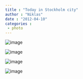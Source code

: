```yaml
---
title : "Today in Stockholm city"
author : "Niklas"
date : "2012-04-10"
categories : 
 - photo
---
```


![image](https://niklasblog.com/wp-content/wpid-CameraZOOM-20120410174918362.jpg "CameraZOOM-20120410174918362.jpg")

![image](https://niklasblog.com/wp-content/wpid-CameraZOOM-20120410174006740.jpg "CameraZOOM-20120410174006740.jpg")

![image](https://niklasblog.com/wp-content/wpid-CameraZOOM-20120410173647501.jpg "CameraZOOM-20120410173647501.jpg")

![image](https://niklasblog.com/wp-content/wpid-CameraZOOM-20120410173636911.jpg "CameraZOOM-20120410173636911.jpg")
